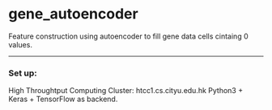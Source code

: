 # gene_autoencoder

Feature construction using autoencoder to fill gene data cells cintaing 0 values.

*****************************************************************************************************************
### Set up:
High Throughtput Computing Cluster: htcc1.cs.cityu.edu.hk
Python3 + Keras + TensorFlow as backend.
